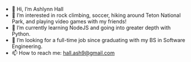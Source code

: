 - 👋 Hi, I’m Ashlynn Hall
- 👀 I’m interested in rock climbing, soccer, hiking around Teton National Park, and playing video games with my friends!
- 🌱 I’m currently learning NodeJS and going into greater depth with Python.
- 💞️ I’m looking for a full-time job since graduating with my BS in Software Engineering.
- 📫 How to reach me: hall.ash9@gmail.com

<!---
AshlynnHall/AshlynnHall is a ✨ special ✨ repository because its `README.md` (this file) appears on your GitHub profile.
You can click the Preview link to take a look at your changes.
--->
